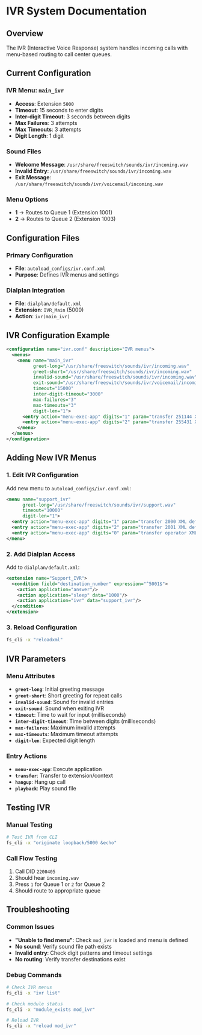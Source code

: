 # IVR System Documentation

## Overview
The IVR (Interactive Voice Response) system handles incoming calls with menu-based routing to call center queues.

## Current Configuration

### IVR Menu: `main_ivr`
- **Access**: Extension `5000`
- **Timeout**: 15 seconds to enter digits
- **Inter-digit Timeout**: 3 seconds between digits
- **Max Failures**: 3 attempts
- **Max Timeouts**: 3 attempts
- **Digit Length**: 1 digit

### Sound Files
- **Welcome Message**: `/usr/share/freeswitch/sounds/ivr/incoming.wav`
- **Invalid Entry**: `/usr/share/freeswitch/sounds/ivr/incoming.wav`
- **Exit Message**: `/usr/share/freeswitch/sounds/ivr/voicemail/incoming.wav`

### Menu Options
- **1** → Routes to Queue 1 (Extension 1001)
- **2** → Routes to Queue 2 (Extension 1003)

## Configuration Files

### Primary Configuration
- **File**: `autoload_configs/ivr.conf.xml`
- **Purpose**: Defines IVR menus and settings

### Dialplan Integration
- **File**: `dialplan/default.xml`
- **Extension**: `IVR_Main` (5000)
- **Action**: `ivr(main_ivr)`

## IVR Configuration Example

```xml
<configuration name="ivr.conf" description="IVR menus">
  <menus>
    <menu name="main_ivr" 
          greet-long="/usr/share/freeswitch/sounds/ivr/incoming.wav" 
          greet-short="/usr/share/freeswitch/sounds/ivr/incoming.wav" 
          invalid-sound="/usr/share/freeswitch/sounds/ivr/incoming.wav" 
          exit-sound="/usr/share/freeswitch/sounds/ivr/voicemail/incoming.wav" 
          timeout="15000" 
          inter-digit-timeout="3000" 
          max-failures="3" 
          max-timeouts="3" 
          digit-len="1">
      <entry action="menu-exec-app" digits="1" param="transfer 251144 XML default"/>
      <entry action="menu-exec-app" digits="2" param="transfer 255431 XML default"/>
    </menu>
  </menus>
</configuration>
```

## Adding New IVR Menus

### 1. Edit IVR Configuration
Add new menu to `autoload_configs/ivr.conf.xml`:

```xml
<menu name="support_ivr" 
      greet-long="/usr/share/freeswitch/sounds/ivr/support.wav" 
      timeout="10000" 
      digit-len="1">
  <entry action="menu-exec-app" digits="1" param="transfer 2000 XML default"/>
  <entry action="menu-exec-app" digits="2" param="transfer 2001 XML default"/>
  <entry action="menu-exec-app" digits="0" param="transfer operator XML default"/>
</menu>
```

### 2. Add Dialplan Access
Add to `dialplan/default.xml`:

```xml
<extension name="Support_IVR">
  <condition field="destination_number" expression="^5001$">
    <action application="answer"/>
    <action application="sleep" data="1000"/>
    <action application="ivr" data="support_ivr"/>
  </condition>
</extension>
```

### 3. Reload Configuration
```bash
fs_cli -x "reloadxml"
```

## IVR Parameters

### Menu Attributes
- **`greet-long`**: Initial greeting message
- **`greet-short`**: Short greeting for repeat calls
- **`invalid-sound`**: Sound for invalid entries
- **`exit-sound`**: Sound when exiting IVR
- **`timeout`**: Time to wait for input (milliseconds)
- **`inter-digit-timeout`**: Time between digits (milliseconds)
- **`max-failures`**: Maximum invalid attempts
- **`max-timeouts`**: Maximum timeout attempts
- **`digit-len`**: Expected digit length

### Entry Actions
- **`menu-exec-app`**: Execute application
- **`transfer`**: Transfer to extension/context
- **`hangup`**: Hang up call
- **`playback`**: Play sound file

## Testing IVR

### Manual Testing
```bash
# Test IVR from CLI
fs_cli -x "originate loopback/5000 &echo"
```

### Call Flow Testing
1. Call DID `2200405`
2. Should hear `incoming.wav`
3. Press `1` for Queue 1 or `2` for Queue 2
4. Should route to appropriate queue

## Troubleshooting

### Common Issues
- **"Unable to find menu"**: Check `mod_ivr` is loaded and menu is defined
- **No sound**: Verify sound file path exists
- **Invalid entry**: Check digit patterns and timeout settings
- **No routing**: Verify transfer destinations exist

### Debug Commands
```bash
# Check IVR menus
fs_cli -x "ivr list"

# Check module status
fs_cli -x "module_exists mod_ivr"

# Reload IVR
fs_cli -x "reload mod_ivr"
```


